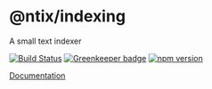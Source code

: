 # @ntix/indexing

A small text indexer

[![Build Status](https://travis-ci.org/MrAntix/indexing.svg?branch=master)](https://travis-ci.org/MrAntix/indexing) [![Greenkeeper badge](https://badges.greenkeeper.io/MrAntix/indexing.svg)](https://greenkeeper.io/)
[![npm version](https://badge.fury.io/js/%40ntix%2Findexing.svg)](https://badge.fury.io/js/%40ntix%2Findexing)

[Documentation](https://mrantix.github.io/indexing/)
